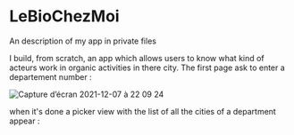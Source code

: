 # LeBioChezMoi
An description of my app in private files

I build, from scratch, an app which allows users to know what kind of acteurs work in organic activities in there city.
The first page ask to enter a departement number : 

![Capture d’écran 2021-12-07 à 22 09 24](https://user-images.githubusercontent.com/79853433/145106611-190b61da-3cc4-40c2-9968-0bdb2d2b5944.png)

when it's done a picker view with the list of all the cities of a department appear : 

